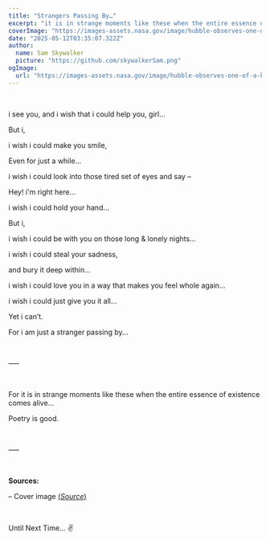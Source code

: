 ```yaml
---
title: "Strangers Passing By…"
excerpt: "it is in strange moments like these when the entire essence of existence comes alive..."
coverImage: "https://images-assets.nasa.gov/image/hubble-observes-one-of-a-kind-star-nicknamed-nasty_17754652960_o/hubble-observes-one-of-a-kind-star-nicknamed-nasty_17754652960_o~orig.jpg"
date: "2025-05-12T03:35:07.322Z"
author:
  name: Sam Skywalker
  picture: "https://github.com/skywalkerSam.png"
ogImage:
  url: "https://images-assets.nasa.gov/image/hubble-observes-one-of-a-kind-star-nicknamed-nasty_17754652960_o/hubble-observes-one-of-a-kind-star-nicknamed-nasty_17754652960_o~orig.jpg"
---
```


&nbsp;

i see you, and i wish that i could help you, girl…

But i,

i wish i could make you smile,

Even for just a while…

i wish i could look into those tired set of eyes and say –

Hey\! i'm right here…

i wish i could hold your hand…

But i,

i wish i could be with you on those long & lonely nights…

i wish i could steal your sadness,

and bury it deep within…

i wish i could love you in a way that makes you feel whole again…

i wish i could just give you it all…

Yet i can’t.

For i am just a stranger passing by...

&nbsp;

–––

&nbsp;

For it is in strange moments like these when the entire essence of existence comes alive...

Poetry is good.

&nbsp;

–––

&nbsp;

**Sources:**

– Cover image [(_Source_)](https://images.nasa.gov/details/hubble-observes-one-of-a-kind-star-nicknamed-nasty_17754652960_o)

&nbsp;

Until Next Time... ✌️

&nbsp;
